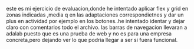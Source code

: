 este es mi ejercicio de evaluacion,donde he intentado aplicar flex y grid en zonas indicadas ,media q en las adaptaciones correspondietnes y dar un plus en actividad por ejemplo en los botones..he intentado identar y dejar claro con comentarios todo el archivo.
las barras de navegacion llevaran  a adalab puesto que es una prueba de web y no es para una empresa concreta,pero dejando ver lo que podria llegar a ser si fuera funcional.
